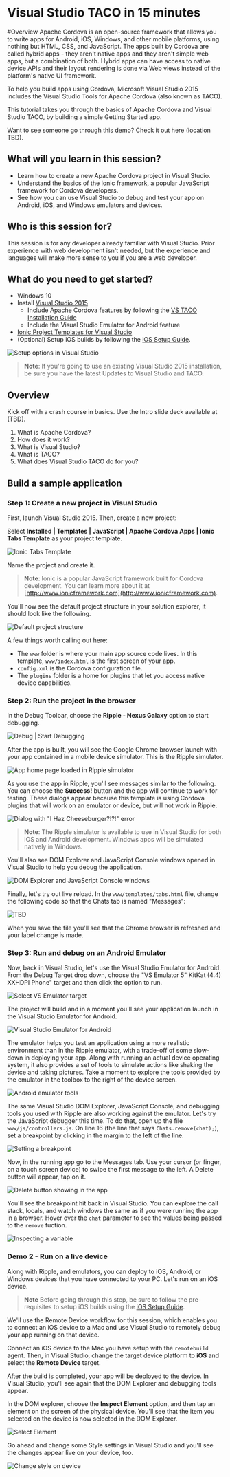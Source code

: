 # Visual Studio TACO in 15 minutes
#Overview
Apache Cordova is an open-source framework that allows you to write apps for Android, iOS, Windows, and other mobile platforms, using nothing but HTML, CSS, and JavaScript. The apps built by Cordova are called hybrid apps - they aren't native apps and they aren't simple web apps, but a combination of both. Hybrid apps can have access to native device APIs and their layout rendering is done via Web views instead of the platform's native UI framework. 

To help you build apps using Cordova, Microsoft Visual Studio 2015 includes the Visual Studio Tools for Apache Cordova (also known as TACO). 

This tutorial takes you through the basics of Apache Cordova and Visual Studio TACO, by building a simple Getting Started app.

Want to see someone go through this demo? Check it out here (location TBD). 

## What will you learn in this session?
* Learn how to create a new Apache Cordova project in Visual Studio.
* Understand the basics of the Ionic framework, a popular JavaScript framework for Cordova developers.
* See how you can use Visual Studio to debug and test your app on Android, iOS, and Windows emulators and devices.

## Who is this session for?
This session is for any developer already familiar with Visual Studio. Prior experience with web development isn't needed, but the experience and languages will make more sense to you if you are a web developer. 

## What do you need to get started?
* Windows 10
* Install [Visual Studio 2015](http://www.visualstudio.com)
    * Include Apache Cordova features by following the [VS TACO Installation Guide](http://taco.visualstudio.com/en-us/docs/install-vs-tools-apache-cordova/)
    * Include the Visual Studio Emulator for Android feature
* [Ionic Project Templates for Visual Studio](https://visualstudiogallery.msdn.microsoft.com/4e44ba8b-a4c8-4106-b70e-00d63241a54a)
* (Optional) Setup iOS builds by following the [iOS Setup Guide](http://taco.visualstudio.com/en-us/docs/ios-guide/).

![Setup options in Visual Studio](images/SetupOptions.png)

> **Note**: If you're going to use an existing Visual Studio 2015 installation, be sure you have the latest Updates to Visual Studio and TACO.

## Overview
Kick off with a crash course in basics. Use the Intro slide deck available at (TBD).
1. What is Apache Cordova?
1. How does it work?
1. What is Visual Studio?
1. What is TACO?
1. What does Visual Studio TACO do for you?

## Build a sample application
### Step 1: Create a new project in Visual Studio
First, launch Visual Studio 2015. Then, create a new project:

Select **Installed | Templates | JavaScript | Apache Cordova Apps | Ionic Tabs Template** as your project template.

![Ionic Tabs Template](images/CreateBlankApp.png)

Name the project and create it.

> **Note**: Ionic is a popular JavaScript framework built for Cordova development. You can learn more about it at [http://www.ionicframework.com](http://www.ionicframework.com).

You'll now see the default project structure in your solution explorer, it should look like the following.

![Default project structure](images/ProjectStructure.png)

A few things worth calling out here:
* The `www` folder is where your main app source code lives. In this template, `www/index.html` is the first screen of your app.
* `config.xml` is the Cordova configuration file.
* The `plugins` folder is a home for plugins that let you access native device capabilities.

### Step 2: Run the project in the browser
In the Debug Toolbar, choose the **Ripple - Nexus Galaxy** option to start debugging.

![Debug | Start Debugging](images/startRipple.png)

After the app is built, you will see the Google Chrome browser launch with your app contained in a mobile device simulator. This is the Ripple simulator. 

![App home page loaded in Ripple simulator](/images/ripple.png)

As you use the app in Ripple, you'll see messages similar to the following. You can choose the **Success!** button and the app will continue to work for testing. These dialogs appear because this template is using Cordova plugins that will work on an emulator or device, but will not work in Ripple.

![Dialog with "I Haz Cheeseburger?!?!" error](images/rippleError.png)

> **Note**: The Ripple simulator is available to use in Visual Studio for both iOS and Android development. Windows apps will be simulated natively in Windows.

You'll also see DOM Explorer and JavaScript Console windows opened in Visual Studio to help you debug the application.

![DOM Explorer and JavaScript Console windows](images/DOMExplorerAndDebug.png)

Finally, let's try out live reload. In the `www/templates/tabs.html` file, change the following code so that the Chats tab is named "Messages":

![TBD](TBD)

When you save the file you'll see that the Chrome browser is refreshed and your label change is made.

### Step 3: Run and debug on an Android Emulator

Now, back in Visual Studio, let's use the Visual Studio Emulator for Android. From the Debug Target drop down, choose the "VS Emulator 5" KitKat (4.4) XXHDPI Phone" target and then click the option to run.

![Select VS Emulator target](images/StartOnAndroidEmulator.png) 

The project will build and in a moment you'll see your application launch in the Visual Studio Emulator for Android.

![Visual Studio Emulator for Android](images/runningInAndroidEmulator.png)

The emulator helps you test an application using a more realistic environment than in the Ripple emulator, with a trade-off of some slow-down in deploying your app. Along with running an actual device operating system, it also provides a set of tools to simulate actions like shaking the device and taking pictures. Take a moment to explore the tools provided by the emulator in the toolbox to the right of the device screen.

![Android emulator tools](images/androidEmulatorTools.png) 

The same Visual Studio DOM Explorer, JavaScript Console, and debugging tools you used with Ripple are also working against the emulator. Let's try the JavaScript debugger this time. To do that, open up the file `www/js/controllers.js`. On line 16 (the line that says `Chats.remove(chat);`), set a breakpoint by clicking in the margin to the left of the line.

![Setting a breakpoint](images/setBreakpoint.png)

Now, in the running app go to the Messages tab. Use your cursor (or finger, on a touch screen device) to swipe the first message to the left. A Delete button will appear, tap on it.

![Delete button showing in the app](images/appDeleteButton.png)

You'll see the breakpoint hit back in Visual Studio. You can explore the call stack, locals, and watch windows the same as if you were running the app in a browser. Hover over the `chat` parameter to see the values being passed to the `remove` fuction.

![Inspecting a variable](images/inspectingAVariable.png) 

### Demo 2 - Run on a live device
Along with Ripple, and emulators, you can deploy to iOS, Android, or Windows devices that you have connected to your PC. Let's run on an iOS device.

> **Note** Before going through this step, be sure to follow the pre-requisites to setup iOS builds using the [iOS Setup Guide](http://taco.visualstudio.com/en-us/docs/ios-guide/).

We'll use the Remote Device workflow for this session, which enables you to connect an iOS device to a Mac and use Visual Studio to remotely debug your app running on that device.

Connect an iOS device to the Mac you have setup with the `remotebuild` agent. Then, in Visual Studio, change the target device platform to **iOS** and select the **Remote Device** target. 

After the build is completed, your app will be deployed to the device. In Visual Studio, you'll see again that the DOM Explorer and debugging tools appear.

In the DOM explorer, choose the **Inspect Element** option, and then tap an element on the screen of the physical device. You'll see that the item you selected on the device is now selected in the DOM Explorer.

![Select Element](images/inspectElement.png)

Go ahead and change some Style settings in Visual Studio and you'll see the changes appear live on your device, too.

![Change style on device](images/changeStyleOnDevice.png) 

